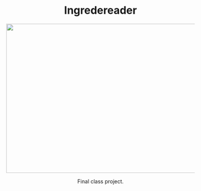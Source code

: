 <h1 align="center">Ingredereader</h1>
<div align="center">
<img src="https://github.com/maresThere/ingredereader/blob/master/src/images/wireframe" height="400" width="600"/>
</div>
<p align="center">Final class project.</p>
